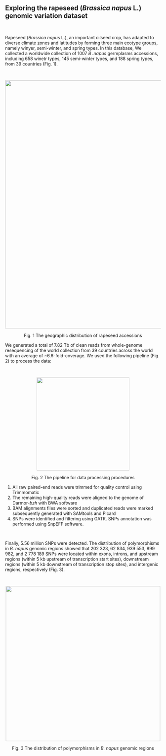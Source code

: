 
## Exploring the rapeseed (*Brassica napus* L.) genomic variation dataset
<p>&nbsp;</p>
<p>Rapeseed (<em>Brassica napus</em> L.), an important oilseed crop, has adapted to diverse climate zones and latitudes by forming three main ecotype groups, namely winyer, semi-winter, and spring types. In this database, We collected a worldwide collection of 1007 <em>B .napus</em> germplasms accessions, including 658 winetr types, 145 semi-winter types, and 188 spring types, from 39 countries (Fig. 1).</p>

<p>&nbsp;</p>
<p align="center">
<img src="/img/accession_distribution.png" width="800" hegiht="1000">
</p>
<p style="text-align:center">Fig. 1 The geographic distribution of rapeseed accessions </p>

<p>We generated a total of 7.82 Tb of clean reads from whole-genome resequencing of the world collection from 39 countries across the world with an average of ~6.6-fold-coverage. We used the following pipeline (Fig. 2) to process the data:</p>

<p>&nbsp;</p>

<p align="center">
<img src="/img/pipeline.png" width="300" hegiht="400">
</p>
<p style="text-align:center">Fig. 2 The pipeline for data processing procedures </p>

1. All raw paired-end reads were trimmed for quality control using Trimmomatic
2. The remaining high-quality reads were aligned to the genome of Darmor-*bzh* with BWA software
3. BAM alignments files were sorted and duplicated reads were marked subsequently generated with SAMtools and Picard
4. SNPs were identified and filtering using GATK. SNPs annotation was performed using SnpEFF software.

<p>&nbsp;</p>


<p>Finally, 5.56 million SNPs were detected. The distribution of polymorphisms in <em>B. napus</em> genomic regions showed that 202 323, 62 834, 939 553, 899 982, and 2 778 189 SNPs were located within exons, introns, and upstream regions (within 5 kb upstream of transcription start sites), downstream regions (within 5 kb downstream of transcription stop sites), and intergenic regions, respectively (Fig. 3).


<p>&nbsp;</p>
<p align="center">
<img src="/img/variations_distribution.png" width="500" hegiht="500">
</p>
<p style="text-align:center">Fig. 3 The distribution of polymorphisms in <em>B. napus</em> genomic regions </p>






